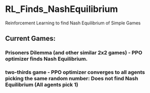 # RL_Finds_NashEquilibrium
Reinforcement Learning to find Nash Equilibrium of Simple Games


## Current Games:
### Prisoners Dilemma (and other similar 2x2 games) - PPO optimizer finds Nash Equilibrium. 
### two-thirds game - PPO optimizer converges to all agents picking the same random number: Does not find Nash Equilibrium (All agents pick 1)

